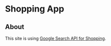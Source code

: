 # Shopping App

## About
This site is using [Google Search API for Shopping](https://developers.google.com/shopping-search/).


